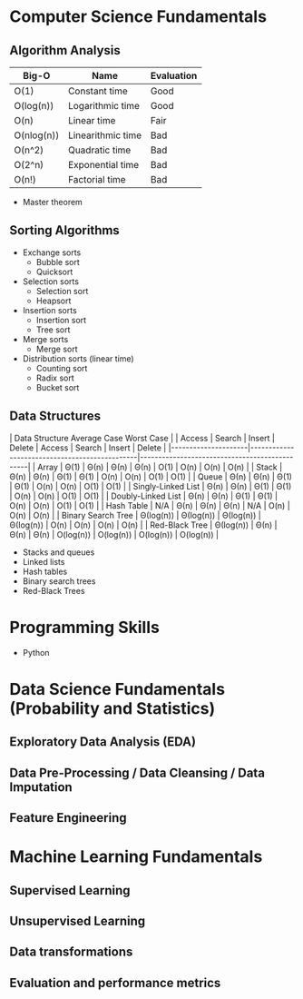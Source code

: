 # Computer Science Fundamentals

## Algorithm Analysis

| Big-O      | Name              | Evaluation |
|------------|-------------------|------------|
| O(1)       | Constant time     | Good       |
| O(log(n))  | Logarithmic time  | Good       |
| O(n)       | Linear time       | Fair       |
| O(nlog(n)) | Linearithmic time | Bad        |
| O(n^2)     | Quadratic time    | Bad        |
| O(2^n)     | Exponential time  | Bad        |
| O(n!)      | Factorial time    | Bad        |

* Master theorem

## Sorting Algorithms

* Exchange sorts
  * Bubble sort
  * Quicksort
* Selection sorts
  * Selection sort
  * Heapsort
* Insertion sorts
  * Insertion sort
  * Tree sort
* Merge sorts
  * Merge sort
* Distribution sorts (linear time)
  * Counting sort
  * Radix sort
  * Bucket sort
  
## Data Structures

| Data Structure <td colspan=4>Average Case  <td colspan=4>Worst Case
|                     | Access    | Search    | Insert    | Delete    | Access    | Search    | Insert    | Delete    |
|---------------------|-----------------------------------------------|-----------------------------------------------|
| Array               | Θ(1)      | Θ(n)      | Θ(n)      | Θ(n)      | O(1)      | O(n)      | O(n)      | O(n)      |
| Stack               | Θ(n)      | Θ(n)      | Θ(1)      | Θ(1)      | O(n)      | O(n)      | O(1)      | O(1)      |
| Queue               | Θ(n)      | Θ(n)      | Θ(1)      | Θ(1)      | O(n)      | O(n)      | O(1)      | O(1)      |
| Singly-Linked List  | Θ(n)      | Θ(n)      | Θ(1)      | Θ(1)      | O(n)      | O(n)      | O(1)      | O(1)      |
| Doubly-Linked List  | Θ(n)      | Θ(n)      | Θ(1)      | Θ(1)      | O(n)      | O(n)      | O(1)      | O(1)      |
| Hash Table          | N/A       | Θ(n)      | Θ(n)      | Θ(n)      | N/A       | O(n)      | O(n)      | O(n)      |
| Binary Search Tree  | Θ(log(n)) | Θ(log(n)) | Θ(log(n)) | Θ(log(n)) | O(n)      | O(n)      | O(n)      | O(n)      |
| Red-Black Tree      | Θ(log(n)) | Θ(n)      | Θ(n)      | Θ(n)      | O(log(n)) | O(log(n)) | O(log(n)) | O(log(n)) |


* Stacks and queues
* Linked lists
* Hash tables
* Binary search trees
* Red-Black Trees

# Programming Skills

* Python

# Data Science Fundamentals (Probability and Statistics)

## Exploratory Data Analysis (EDA)

## Data Pre-Processing / Data Cleansing / Data Imputation

## Feature Engineering

# Machine Learning Fundamentals

## Supervised Learning

## Unsupervised Learning

## Data transformations

## Evaluation and performance metrics